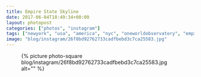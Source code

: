 ```yaml
---
title: Empire State Skyline
date: 2017-06-04T18:49:34+00:00
layout: photopost
categories: ["photos", "instagram"]
tags: ["newyork", "usa", "america", "nyc", "oneworldobservatory", "empirestatebuilding", "esb", "skyline", "432parkavenue", "sunset", "latergram"]
image: "blog/instagram/26f8bd92762733cadfbebd3c7ca25583.jpg"
---
```


<figure class="photo photo--square">
  {% picture photo-square blog/instagram/26f8bd92762733cadfbebd3c7ca25583.jpg alt="" %}
</figure>


